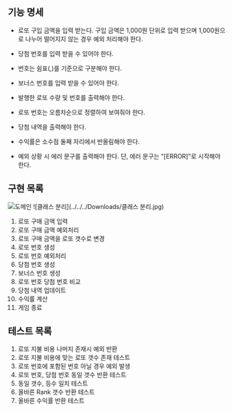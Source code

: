 ## 기능 명세

- 로또 구입 금액을 입력 받는다. 구입 금액은 1,000원 단위로 입력 받으며 1,000원으로 나누어 떨어지지 않는 경우 예외 처리해야 한다.
- 당첨 번호를 입력 받을 수 있어야 한다.
- 번호는 쉼표(,)를 기준으로 구분해야 한다.
- 보너스 번호를 입력 받을 수 있어야 한다.

- 발행한 로또 수량 및 번호를 출력해야 한다.
- 로또 번호는 오름차순으로 정렬하여 보여줘야 한다.
- 당첨 내역을 출력해야 한다.
- 수익률은 소수점 둘째 자리에서 반올림해야 한다.
- 예외 상황 시 에러 문구를 출력해야 한다. 단, 에러 문구는 "[ERROR]"로 시작해야 한다.

## 구현 목록

![도메인](../../../Downloads/도메인.jpg)
![클래스 분리](../../../Downloads/클래스 분리.jpg)

1. 로또 구매 금액 입력
2. 로또 구매 금액 예외처리
3. 로또 구매 금액을 로또 갯수로 변경
4. 로또 번호 생성
5. 로또 번호 예외처리
6. 당첨 번호 생성
7. 보너스 번호 생성
8. 로또 번호 당첨 번호 비교
9. 당첨 내역 업데이트
10. 수익률 계산
11. 게임 종료

## 테스트 목록

1. 로또 지불 비용 나머지 존재시 예외 반환
2. 로또 지불 비용에 맞는 로또 갯수 존재 테스트
3. 로또 번호에 포함된 번호 아닐 경우 예외 발생
4. 로또 번호, 당첨 번호 동일 갯수 반환 테스트
5. 동일 갯수, 등수 일치 테스트
6. 올바른 Rank 갯수 반환 테스트
7. 올바른 수익률 반환 테스트